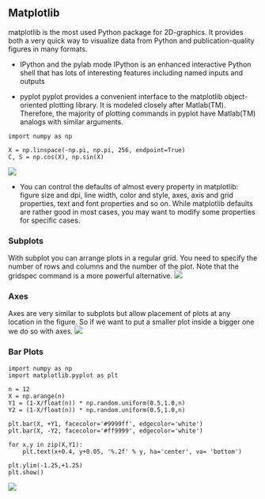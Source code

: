 ## Matplotlib
matplotlib is the  most used Python package for 2D-graphics. It provides both a very quick way to visualize data from Python and publication-quality figures in many formats.

- IPython and the pylab mode
IPython is an enhanced interactive Python shell that has lots of interesting features including named inputs and outputs

- pyplot
pyplot provides a convenient interface to the matplotlib object-oriented plotting library. It is modeled closely after Matlab(TM). Therefore, the majority of plotting commands in pyplot have Matlab(TM) analogs with similar arguments.
```
import numpy as np

X = np.linspace(-np.pi, np.pi, 256, endpoint=True)
C, S = np.cos(X), np.sin(X)
```
![](https://github.com/rougier/matplotlib-tutorial/raw/master/figures/exercice_1.png)

* You can control the defaults of almost every property in matplotlib: figure size and dpi, line width, color and style, axes, axis and grid properties, text and font properties and so on. While matplotlib defaults are rather good in most cases, you may want to modify some properties for specific cases.

###  Subplots
With subplot you can arrange plots in a regular grid. You need to specify the number of rows and columns and the number of the plot. Note that the gridspec command is a more powerful alternative.
![](https://github.com/rougier/matplotlib-tutorial/raw/master/figures/subplot-horizontal.png)

### Axes
Axes are very similar to subplots but allow placement of plots at any location in the figure. So if we want to put a smaller plot inside a bigger one we do so with axes.
![](https://github.com/rougier/matplotlib-tutorial/raw/master/figures/axes-2.png)

### Bar Plots
```
import numpy as np
import matplotlib.pyplot as plt

n = 12
X = np.arange(n)
Y1 = (1-X/float(n)) * np.random.uniform(0.5,1.0,n)
Y2 = (1-X/float(n)) * np.random.uniform(0.5,1.0,n)

plt.bar(X, +Y1, facecolor='#9999ff', edgecolor='white')
plt.bar(X, -Y2, facecolor='#ff9999', edgecolor='white')

for x,y in zip(X,Y1):
    plt.text(x+0.4, y+0.05, '%.2f' % y, ha='center', va= 'bottom')

plt.ylim(-1.25,+1.25)
plt.show()
```
![](https://github.com/rougier/matplotlib-tutorial/raw/master/figures/bar_ex.png)
